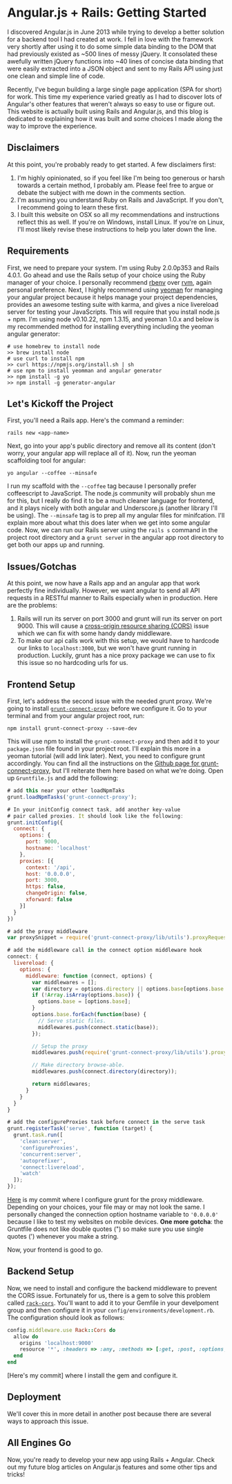 # Angular.js + Rails: Getting Started

I discovered Angular.js in June 2013 while trying to develop a better solution for a backend tool I had created at work. I fell in love with the framework very shortly after using it to do some simple data binding to the DOM that had previously existed as ~500 lines of messy jQuery. It consolated these awefully written jQuery functions into ~40 lines of concise data binding that were easily extracted into a JSON object and sent to my Rails API using just one clean and simple line of code. 

Recently, I've begun building a large single page application (SPA for short) for work. This time my experience varied greatly as I had to discover lots of Angular's other features that weren't always so easy to use or figure out. This website is actually built using Rails and Angular.js, and this blog is dedicated to explaining how it was built and some choices I made along the way to improve the experience.

## Disclaimers
At this point, you're probably ready to get started. A few disclaimers first:

 1. I'm highly opinionated, so if you feel like I'm being too generous or harsh towards a certain method, I probably am. Please feel free to argue or debate the subject with me down in the comments section.
 2. I'm assuming you understand Ruby on Rails and JavaScript. If you don't, I recommend going to learn these first.
 3. I built this website on OSX so all my recommendations and instructions reflect this as well. If you're on Windows, install Linux. If you're on Linux, I'll most likely revise these instructions to help you later down the line.


## Requirements
First, we need to prepare your system. I'm using Ruby 2.0.0p353 and Rails 4.0.1. Go ahead and use the Rails setup of your choice using the Ruby manager of your choice. I personally recommend [rbenv][1] over [rvm][2], again personal preference. Next, I highly recommend using [yeoman][3] for managing your angular project because it helps manage your project dependencies, provides an awesome testing suite with karma, and gives a nice livereload server for testing your JavaScripts. This will require that you install node.js + npm. I'm using node v0.10.22, npm 1.3.15, and yeoman 1.0.x and below is my recommended method for installing everything including the yeoman angular generator:

```
# use homebrew to install node
>> brew install node
# use curl to install npm
>> curl https://npmjs.org/install.sh | sh
# use npm to install yeomman and angular generator
>> npm install -g yo
>> npm install -g generator-angular
```

## Let's Kickoff the Project
First, you'll need a Rails app. Here's the command a reminder:

  ```rails new <app-name>```

Next, go into your app's public directory and remove all its content (don't worry, your angular app will replace all of it). Now, run the yeoman scaffolding tool for angular:

  ```yo angular --coffee --minsafe```

I run my scaffold with the `--coffee` tag because I personally prefer coffeescript to JavaScript. The node.js community will probably shun me for this, but I really do find it to be a much cleaner language for frontend, and it plays nicely with both angular and Underscore.js (another library I'll be using). The `--minsafe` tag is to prep all my angular files for minifcation. I'll explain more about what this does later when we get into some angular code. Now, we can run our Rails server using the `rails s` command in the project root directory and a `grunt serve`r in the angular app root directory to get both our apps up and running.


## Issues/Gotchas
At this point, we now have a Rails app and an angular app that work perfectly fine individually. However, we want angular to send all API requests in a RESTful manner to Rails especially when in production. Here are the problems:

  1. Rails will run its server on port 3000 and grunt will run its server on port 9000. This will cause a [cross-origin resource sharing (CORS)][4] issue which we can fix with some handy dandy middleware.
  2. To make our api calls work with this setup, we would have to hardcode our links to `localhost:3000`, but we won't have grunt running in production. Luckily, grunt has a nice proxy package we can use to fix this issue so no hardcoding urls for us.

## Frontend Setup
First, let's address the second issue with the needed grunt proxy. We're going to install [`grunt-connect-proxy`][5] before we configure it. Go to your terminal and from your angular project root, run:

  ```npm install grunt-connect-proxy --save-dev```

This will use npm to install the `grunt-connect-proxy` and then add it to your `package.json` file found in your project root. I'll explain this more in a yeoman tutorial (will add link later). Next, you need to configure grunt accordingly. You can find all the instructions on the [Github page for grunt-connect-proxy][5], but I'll reiterate them here based on what we're doing. Open up `Gruntfile.js` and add the following:

```javascript
# add this near your other loadNpmTaks
grunt.loadNpmTasks('grunt-connect-proxy');

# In your initConfig connect task, add another key-value 
# pair called proxies. It should look like the following:
grunt.initConfig({
  connect: {
    options: {
      port: 9000,
      hostname: 'localhost'
    },
    proxies: [{
      context: '/api',
      host: '0.0.0.0',
      port: 3000,
      https: false,
      changeOrigin: false,
      xforward: false
    }]
  }
})

# add the proxy middleware
var proxySnippet = require('grunt-connect-proxy/lib/utils').proxyRequest;

# add the middleware call in the connect option middleware hook
connect: {
  livereload: {
    options: {
      middleware: function (connect, options) {
        var middlewares = [];
        var directory = options.directory || options.base[options.base.length - 1];
        if (!Array.isArray(options.base)) {
          options.base = [options.base];
        }
        options.base.forEach(function(base) {
          // Serve static files.
          middlewares.push(connect.static(base));
        });

        // Setup the proxy
        middlewares.push(require('grunt-connect-proxy/lib/utils').proxyRequest);

        // Make directory browse-able.
        middlewares.push(connect.directory(directory));

        return middlewares;
      }
    }
  }
}

# add the configureProxies task before connect in the serve task
grunt.registerTask('serve', function (target) {
  grunt.task.run([
    'clean:server',
    'configureProxies',
    'concurrent:server',
    'autoprefixer',
    'connect:livereload',
    'watch'
  ]);
});
```

[Here][6] is my commit where I configure grunt for the proxy middleware. Depending on your choices, your file may or may not look the same. I personally changed the connection option hostname variable to `'0.0.0.0'` because I like to test my websites on mobile devices. **One more gotcha**: the Gruntfile does not like double quotes (") so make sure you use single quotes (') whenever you make a string.

Now, your frontend is good to go.

## Backend Setup
Now, we need to install and configure the backend middleware to prevent the CORS issue. Fortunately for us, there is a gem to solve this problem called [`rack-cors`][7]. You'll want to add it to your Gemfile in your develpoment group and then configure it in your `config/environments/development.rb`. The configuration should look as follows:

```ruby
config.middleware.use Rack::Cors do
  allow do
    origins 'localhost:9000'
    resource '*', :headers => :any, :methods => [:get, :post, :options, :delete]
  end
end
```

[Here's my commit] where I install the gem and configure it.

## Deployment

We'll cover this in more detail in another post because there are several ways to approach this issue.

## All Engines Go
Now, you're ready to develop your new app using Rails + Angular. Check out my future blog articles on Angular.js features and some other tips and tricks!

  [1]: https://github.com/sstephenson/rbenv
  [2]: https://rvm.io
  [3]: http://yeoman.io
  [4]: http://en.wikipedia.org/wiki/Cross-origin_resource_sharing
  [5]: https://github.com/drewzboto/grunt-connect-proxy
  [6]: https://github.com/sharocko/dustin-goodman/commit/f80d818fe9d7ffd773b984f97476462bcd84b1e4
  [7]: https://github.com/cyu/rack-cors
  [8]: http://github.com/sharocko/dustin-goodman/commit/79d87a85f24d018a72b6f537d7f9efec6d4a62f1